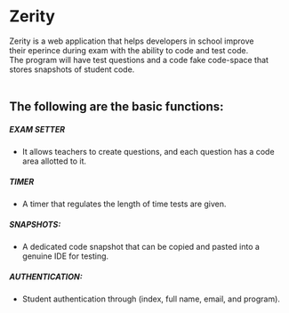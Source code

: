 # Zerity

Zerity is a web application that helps developers in school improve <br>
their eperince during exam with the ability to code and test code. <br>
The program will have test questions and a code fake code-space that stores snapshots of student code. <br><br>

## The following are the basic functions:
##### EXAM SETTER
- It allows teachers to create questions, and each question has a code area allotted to it.
##### TIMER 
- A timer that regulates the length of time tests are given.
##### SNAPSHOTS: 
- A dedicated code snapshot that can be copied and pasted into a genuine IDE for testing.
##### AUTHENTICATION: 
- Student authentication through (index, full name, email, and program).
<!-- - Examinator. -->

